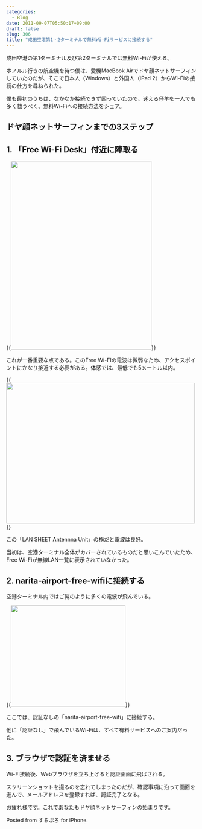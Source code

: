 ```yaml
---
categories:
  - Blog
date: 2011-09-07T05:50:17+09:00
draft: false
slug: 306
title: "成田空港第1・2ターミナルで無料Wi-Fiサービスに接続する"
---
```


成田空港の第1ターミナル及び第2ターミナルでは無料Wi-Fiが使える。 

ホノルル行きの航空機を待つ僕は、愛機MacBook Airでドヤ顔ネットサーフィンしていたのだが、そこで日本人（Windows）と外国人（iPad 2）からWi-Fiの接続の仕方を尋ねられた。

僕も最初のうちは、なかなか接続できず困っていたので、迷える仔羊を一人でも多く救うべく、無料Wi-Fiへの接続方法をシェア。

## ドヤ顔ネットサーフィンまでの3ステップ

## 1. 「Free Wi-Fi Desk」付近に陣取る

{{<img alt="" src="/images/2011/09/0306_1.jpg" width="373" height="500">}}

これが一番重要な点である。このFree Wi-FIの電波は微弱なため、アクセスポイントにかなり接近する必要がある。体感では、最低でも5メートル以内。

{{<img alt="" src="/images/2011/09/0306_2.jpg" width="500" height="373">}}

この「LAN SHEET Antennna Unit」の横だと電波は良好。

当初は、空港ターミナル全体がカバーされているものだと思いこんでいたため、Free Wi-Fiが無線LAN一覧に表示されていなかった。

## 2. narita-airport-free-wifiに接続する

空港ターミナル内ではご覧のように多くの電波が飛んでいる。

{{<img alt="" src="/images/2011/09/0306_3.jpg" width="304" height="269">}}

ここでは、認証なしの「narita-airport-free-wifi」に接続する。

他に「認証なし」で飛んでいるWi-Fiは、すべて有料サービスへのご案内だった。

## 3. ブラウザで認証を済ませる

Wi-Fi接続後、Webブラウザを立ち上げると認証画面に飛ばされる。

スクリーンショットを撮るのを忘れてしまったのだが、確認事項に沿って画面を進んで、メールアドレスを登録すれば、認証完了となる。

お疲れ様です。これであなたもドヤ顔ネットサーフィンの始まりです。

Posted from するぷろ for iPhone.
